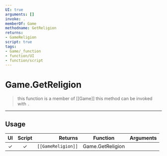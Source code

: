 ```yaml
---
UI: true
arguments: []
invoke: .
memberOf: Game
methodname: GetReligion
returns:
- GameReligion
script: true
tags:
- Game/_function
- function/UI
- function/script
---
```

# Game.GetReligion
> this function is a member of [[Game]]
> this method can be invoked with `.`
-----
## Usage
|  UI | Script | Returns | Function | Arguments |
|:---:|:------:|-------:|:--------:|:---------|
|✓|✓|<code>[[GameReligion]]<code/>|Game.GetReligion||
